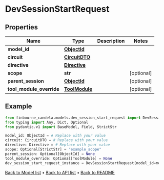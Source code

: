 # DevSessionStartRequest

## Properties
Name | Type | Description | Notes
------------ | ------------- | ------------- | -------------
**model_id** | [**ObjectId**](ObjectId.md) |  | 
**circuit** | [**CircuitDTO**](CircuitDTO.md) |  | 
**directive** | [**Directive**](Directive.md) |  | 
**scope** | **str** |  | [optional] 
**parent_session** | [**ObjectId**](ObjectId.md) |  | [optional] 
**tool_module_override** | [**ToolModule**](ToolModule.md) |  | [optional] 
## Example

```python
from finbourne_candela.models.dev_session_start_request import DevSessionStartRequest
from typing import Any, Dict, Optional
from pydantic.v1 import BaseModel, Field, StrictStr

model_id: ObjectId = # Replace with your value
circuit: CircuitDTO = # Replace with your value
directive: Directive = # Replace with your value
scope: Optional[StrictStr] = "example_scope"
parent_session: Optional[ObjectId] = None
tool_module_override: Optional[ToolModule] = None
dev_session_start_request_instance = DevSessionStartRequest(model_id=model_id, circuit=circuit, directive=directive, scope=scope, parent_session=parent_session, tool_module_override=tool_module_override)

```

[Back to Model list](../README.md#documentation-for-models) &#8226; [Back to API list](../README.md#documentation-for-api-endpoints) &#8226; [Back to README](../README.md)

